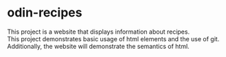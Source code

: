 # odin-recipes
This project is a website that displays information about recipes.  
This project demonstrates basic usage of html elements and the use of git.
Additionally, the website will demonstrate the semantics of html.  

